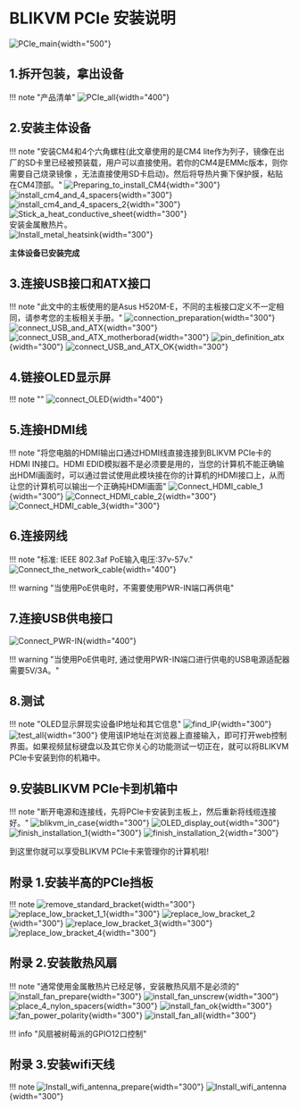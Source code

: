 # BLIKVM PCIe 安装说明

![PCIe_main](assets/images/BLIKVM-PCIe/BLIKVM_PCIe_Installation_Guide.assets/PCIe_main.jpg){width="500"}
## **1.拆开包装，拿出设备**
!!! note "产品清单"
    ![PCIe_all](assets/images/BLIKVM-PCIe/BLIKVM_PCIe_Installation_Guide.assets/PCIe_all.jpg){width="400"}

## **2.安装主体设备**
!!! note "安装CM4和4个六角螺柱(此文章使用的是CM4 lite作为列子，镜像在出厂的SD卡里已经被预装载，用户可以直接使用。若你的CM4是EMMc版本，则你需要自己烧录镜像 ，无法直接使用SD卡启动)。然后将导热片撕下保护膜，粘贴在CM4顶部。"
    ![Preparing_to_install_CM4](assets/images/BLIKVM-PCIe/BLIKVM_PCIe_Installation_Guide.assets/Preparing_to_install_CM4.jpg){width="300"}
    ![install_cm4_and_4_spacers](assets/images/BLIKVM-PCIe/BLIKVM_PCIe_Installation_Guide.assets/install_cm4_and_4_spacers.jpg){width="300"}
    ![install_cm4_and_4_spacers_2](assets/images/BLIKVM-PCIe/BLIKVM_PCIe_Installation_Guide.assets/install_cm4_and_4_spacers_2.jpg){width="300"}
    ![Stick_a_heat_conductive_sheet](assets/images/BLIKVM-PCIe/BLIKVM_PCIe_Installation_Guide.assets/Stick_a_heat_conductive_sheet.jpg){width="300"}   
    安装金属散热片。  
    ![Install_metal_heatsink](assets/images/BLIKVM-PCIe/BLIKVM_PCIe_Installation_Guide.assets/Install_metal_heatsink.jpg){width="300"}

**主体设备已安装完成**

## **3.连接USB接口和ATX接口**
!!! note "此文中的主板使用的是Asus H520M-E，不同的主板接口定义不一定相同，请参考您的主板相关手册。"
    ![connection_preparation](assets/images/BLIKVM-PCIe/BLIKVM_PCIe_Installation_Guide.assets/connection_preparation.jpg){width="300"}
    ![connect_USB_and_ATX](assets/images/BLIKVM-PCIe/BLIKVM_PCIe_Installation_Guide.assets/connect_USB_and_ATX.jpg){width="300"}
    ![connect_USB_and_ATX_motherborad](assets/images/BLIKVM-PCIe/BLIKVM_PCIe_Installation_Guide.assets/connect_USB_and_ATX_motherborad-165941489982915.jpg){width="300"}
    ![pin_definition_atx](assets/images/BLIKVM-PCIe/BLIKVM_PCIe_Installation_Guide.assets/pin_definition_atx.jpg){width="300"}
    ![connect_USB_and_ATX_OK](assets/images/BLIKVM-PCIe/BLIKVM_PCIe_Installation_Guide.assets/connect_USB_and_ATX_OK.jpg){width="300"}

## **4.链接OLED显示屏**
!!! note ""
    ![connect_OLED](assets/images/BLIKVM-PCIe/BLIKVM_PCIe_Installation_Guide.assets/connect_OLED.jpg){width="400"}

## **5.连接HDMI线**
!!! note "将您电脑的HDMI输出口通过HDMI线直接连接到BLIKVM PCIe卡的HDMI IN接口。HDMI EDID模拟器不是必须要是用的，当您的计算机不能正确输出HDMI画面时，可以通过尝试使用此模块接在你的计算机的HDMI接口上，从而让您的计算机可以输出一个正确扽HDMI画面"
    ![Connect_HDMI_cable_1](assets/images/BLIKVM-PCIe/BLIKVM_PCIe_Installation_Guide.assets/Connect_HDMI_cable_1.jpg){width="300"}
    ![Connect_HDMI_cable_2](assets/images/BLIKVM-PCIe/BLIKVM_PCIe_Installation_Guide.assets/Connect_HDMI_cable_2.jpg){width="300"}
    ![Connect_HDMI_cable_3](assets/images/BLIKVM-PCIe/BLIKVM_PCIe_Installation_Guide.assets/Connect_HDMI_cable_3.jpg){width="300"}

## **6.连接网线**
!!! note "标准: IEEE 802.3af PoE输入电压:37v-57v."
    ![Connect_the_network_cable](assets/images/BLIKVM-PCIe/BLIKVM_PCIe_Installation_Guide.assets/Connect_the_network_cable.jpg){width="400"}

!!! warning "当使用PoE供电时，不需要使用PWR-IN端口再供电"

## **7.连接USB供电接口**

![Connect_PWR-IN](assets/images/BLIKVM-PCIe/BLIKVM_PCIe_Installation_Guide.assets/Connect_PWR-IN.jpg){width="400"}

!!! warning "当使用PoE供电时, 通过使用PWR-IN端口进行供电的USB电源适配器需要5V/3A。"

## **8.测试**

!!! note "OLED显示屏现实设备IP地址和其它信息"
    ![find_IP](assets/images/BLIKVM-PCIe/BLIKVM_PCIe_Installation_Guide.assets/find_IP.jpg){width="300"}
    ![test_all](assets/images/BLIKVM-PCIe/BLIKVM_PCIe_Installation_Guide.assets/test_all.jpg){width="300"}
    使用该IP地址在浏览器上直接输入，即可打开web控制界面。如果视频鼠标键盘以及其它你关心的功能测试一切正在，就可以将BLIKVM PCIe卡安装到你的机箱中。

## **9.安装BLIKVM PCIe卡到机箱中**

!!! note "断开电源和连接线，先将PCIe卡安装到主板上，然后重新将线缆连接好。"
    ![blikvm_in_case](assets/images/BLIKVM-PCIe/BLIKVM_PCIe_Installation_Guide.assets/blikvm_in_case.jpg){width="300"}
    ![OLED_display_out](assets/images/BLIKVM-PCIe/BLIKVM_PCIe_Installation_Guide.assets/OLED_display_out.jpg){width="300"}
    ![finish_installation_1](assets/images/BLIKVM-PCIe/BLIKVM_PCIe_Installation_Guide.assets/finish_installation_1.jpg){width="300"}
    ![finish_installation_2](assets/images/BLIKVM-PCIe/BLIKVM_PCIe_Installation_Guide.assets/finish_installation_2.jpg){width="300"}

到这里你就可以享受BLIKVM PCIe卡来管理你的计算机啦!

## **附录 1.安装半高的PCIe挡板**
!!! note
    ![remove_standard_bracket](assets/images/BLIKVM-PCIe/BLIKVM_PCIe_Installation_Guide.assets/remove_standard_bracket.jpg){width="300"}
    ![replace_low_bracket_1_1](assets/images/BLIKVM-PCIe/BLIKVM_PCIe_Installation_Guide.assets/replace_low_bracket_1_1.jpg){width="300"}
    ![replace_low_bracket_2](assets/images/BLIKVM-PCIe/BLIKVM_PCIe_Installation_Guide.assets/replace_low_bracket_2.jpg){width="300"}
    ![replace_low_bracket_3](assets/images/BLIKVM-PCIe/BLIKVM_PCIe_Installation_Guide.assets/replace_low_bracket_3.jpg){width="300"}
    ![replace_low_bracket_4](assets/images/BLIKVM-PCIe/BLIKVM_PCIe_Installation_Guide.assets/replace_low_bracket_4.jpg){width="300"}

## **附录 2.安装散热风扇**

!!! note "通常使用金属散热片已经足够，安装散热风扇不是必须的"
    ![install_fan_prepare](assets/images/BLIKVM-PCIe/BLIKVM_PCIe_Installation_Guide.assets/install_fan_prepare.jpg){width="300"}
    ![install_fan_unscrew](assets/images/BLIKVM-PCIe/BLIKVM_PCIe_Installation_Guide.assets/install_fan_unscrew.jpg){width="300"}
    ![place_4_nylon_spacers](assets/images/BLIKVM-PCIe/BLIKVM_PCIe_Installation_Guide.assets/place_4_nylon_spacers.jpg){width="300"}
    ![install_fan_ok](assets/images/BLIKVM-PCIe/BLIKVM_PCIe_Installation_Guide.assets/install_fan_ok.jpg){width="300"}
    ![fan_power_polarity](assets/images/BLIKVM-PCIe/BLIKVM_PCIe_Installation_Guide.assets/fan_power_polarity.jpg){width="300"}
    ![install_fan_all](assets/images/BLIKVM-PCIe/BLIKVM_PCIe_Installation_Guide.assets/install_fan_all.jpg){width="300"}  

!!! info "风扇被树莓派的GPIO12口控制"

## **附录 3.安装wifi天线**
!!! note
    ![Install_wifi_antenna_prepare](assets/images/BLIKVM-PCIe/BLIKVM_PCIe_Installation_Guide.assets/Install_wifi_antenna_prepare.jpg){width="300"}
    ![Install_wifi_antenna](assets/images/BLIKVM-PCIe/BLIKVM_PCIe_Installation_Guide.assets/Install_wifi_antenna.jpg){width="300"}
